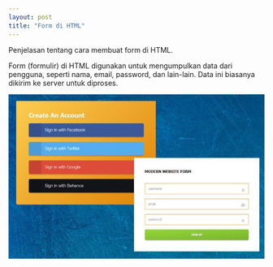 ```yaml
---
layout: post
title: "Form di HTML"
---
```


Penjelasan tentang cara membuat form di HTML.

Form (formulir) di HTML digunakan untuk mengumpulkan data dari pengguna, seperti nama, email, password, dan lain-lain. Data ini biasanya dikirim ke server untuk diproses.

![Form di HTML](/assets/image/gambar4.jpg)
